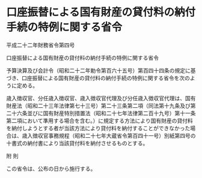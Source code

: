 # 口座振替による国有財産の貸付料の納付手続の特例に関する省令

平成二十二年財務省令第四号

口座振替による国有財産の貸付料の納付手続の特例に関する省令

予算決算及び会計令（昭和二十二年勅令第百六十五号）第百四十四条の規定に基づき、口座振替による国有財産の貸付料の納付手続の特例に関する省令を次のように定める。

歳入徴収官、分任歳入徴収官、歳入徴収官代理及び分任歳入徴収官代理は、国有財産法（昭和二十三年法律第七十三号）第二十三条第二項（同法第十九条及び第二十六条並びに国有財産特別措置法（昭和二十七年法律第二百十九号）第十一条第二項において準用する場合を含む。）に規定する方法により国有財産の貸付料を納付しようとする者が当該方法により貸付料を納付することができなかった場合は、歳入徴収官事務規程（昭和二十七年大蔵省令第百四十一号）別紙第四号の十書式の納付書により当該貸付料を納付させるものとする。

附 則

この省令は、公布の日から施行する。
